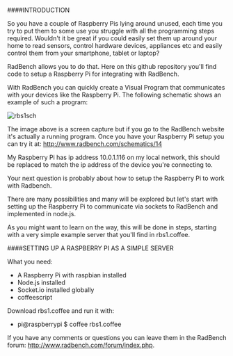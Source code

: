 ####INTRODUCTION

So you have a couple of Raspberry Pis lying around unused, each time you try to put them to some use you struggle with all the programming steps required. Wouldn't it be great if you could easily set them up around your home to read 
sensors, control hardware devices, appliances etc and easily control them from your smartphone, tablet or laptop?

RadBench allows you to do that.
Here on this github repository you'll find code to setup a Raspberry Pi for integrating
with RadBench.

With RadBench you can quickly create a Visual Program that communicates with your devices like the Raspberry Pi.
The following schematic shows an example of such a program:

![rbs1sch](http://www.radbench.com/assets/rbs1sch.png)

The image above is a screen capture but if you go to the RadBench website it's actually a running program. 
Once you have your Raspberry Pi setup you can try it at: http://www.radbench.com/schematics/14

My Raspberry Pi has ip address 10.0.1.116 on my local network, this should be replaced to match the ip address of the device you're connecting to.

Your next question is probably about how to setup the Raspberry Pi to work with Radbench.

There are many possibilities and many will be explored but let's start with setting up the Raspberry Pi to communicate via sockets to RadBench and implemented in node.js.

As you might want to learn on the way, this will be done in steps, starting with a very simple example server that you'll find in rbs1.coffee.

####SETTING UP A RASPBERRY PI AS A SIMPLE SERVER

What you need:

* A Raspberry Pi with raspbian installed
* Node.js installed
* Socket.io installed globally
* coffeescript

Download rbs1.coffee and run it with:
* pi@raspberrypi $ coffee rbs1.coffee



If you have any comments or questions you can leave them in the RadBench forum: http://www.radbench.com/forum/index.php.


